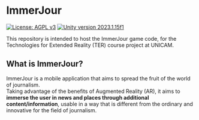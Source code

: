# ImmerJour

[![License: AGPL v3](https://img.shields.io/badge/License-AGPL_v3-blue.svg)](https://www.gnu.org/licenses/agpl-3.0)
[![Unity version 2023.1.15f1](https://img.shields.io/badge/Made%20with-Unity-57b9d3.svg?style=flat&logo=unity)](https://unity3d.com)

This repository is intended to host the ImmerJour game code, for the Technologies for Extended Reality (TER) course project at UNICAM.

## What is ImmerJour?
ImmerJour is a mobile application that aims to spread the fruit of the world of journalism.<br/> Taking advantage of the benefits of Augmented Reality (AR), it aims to **immerse the user in news and places through additional content/information**, usable in a way that is different from the ordinary and innovative for the field of journalism.
